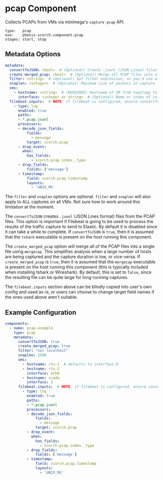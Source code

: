 # pcap Component

Collects PCAPs from VMs via minimega's `capture pcap` API.

```
type:   pcap
exe:    phenix-scorch-component-pcap
stages: start, stop
```

## Metadata Options

```yaml
metadata:
  convertToJSON: <bool>  # (Optional) Create .jsonl (JSON Lines) files from PCAPs using tshark. Default: false
  create_merged_pcap: <bool>  # (Optional) Merge all PCAP files into a single file using 'mergecap'. Default: false
  filter: <string>  # (Optional) bpf filter expression, as you'd use with tcpdump
  snaplen: <integer>  # (Optional) Maximum size of packets in capture
  vms:
    - hostname: <string>  # (REQUIRED) Hostname of VM from topology to capture traffic from
      interface: <integer or string>  # (Optional) Name or index of interface on VM to capture traffic on. Default: 0 (the first non-management interface)
  filebeat.inputs:  # NOTE: if filebeat is configured, ensure convertToJSON is true
    - type: log
      enabled: true
      paths:
      - *.pcap.jsonl
      processors:
      - decode_json_fields:
          fields:
            - message
          target: scorch.pcap
      - drop_event:
        when:
          has_fields:
            - scorch.pcap.index._type
      - drop_fields:
          fields: ['message']
      - timestamp:
          field: scorch.pcap.timestamp
          layouts:
            - 'UNIX_MS'
```

The `filter` and `snaplen` options are optional. `filter` and `snaplen` will also apply to ALL captures on all VMs. Not sure how to work around this limitation at the moment.

The `convertToJSON` creates `.jsonl` (JSON Lines format) files from the PCAP files. This option is important if Filebeat is going to be used to process the results of the traffic capture to send to Elastic. By default it is disabled since it can take a while to complete. If `convertToJSON` is `true`, then it is assumed that the `tshark` executable is present on the host running this component.

The `create_merged_pcap` option will merge all of the PCAP files into a single file using `mergecap`. This simplifies analysis when a large number of hosts are being captured and the capture duration is low, or vice-versa. If `create_merged_pcap` is `true`, then it is assumed that the `mergecap` executable is present on the host running this component (this is typically included when installing tshark or Wireshark). By default, this is set to `false`, since the resulting file can be quite large for long-running captures.

The `filebeat.inputs` section above can be blindly copied into user's own config and used as-is, or users can choose to change target field names if the ones used above aren't suitable.

## Example Configuration

```yaml
components:
  - name: pcap-example
    type: pcap
    metadata:
      convertToJSON: true
      create_merged_pcap: true
      filter: "not localhost"
      snaplen: 1500
      vms:
        - hostname: rtu-1  # defaults to interface 0
        - hostname: rtu-2
          interface: eth0
        - hostname: scada
          interface: 1
      filebeat.inputs:  # NOTE: if filebeat is configured, ensure convertToJSON is true
        - type: log
          enabled: true
          paths:
          - *.pcap.jsonl
          processors:
          - decode_json_fields:
              fields:
                - message
              target: scorch.pcap
          - drop_event:
            when:
              has_fields:
                - scorch.pcap.index._type
          - drop_fields:
              fields: ['message']
          - timestamp:
              field: scorch.pcap.timestamp
              layouts:
                - 'UNIX_MS'
```
